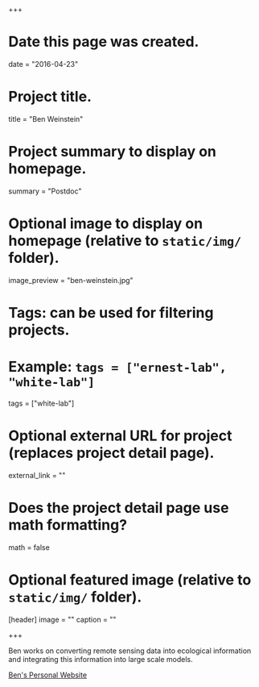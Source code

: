 +++
# Date this page was created.
date = "2016-04-23"

# Project title.
title = "Ben Weinstein"

# Project summary to display on homepage.
summary = "Postdoc"

# Optional image to display on homepage (relative to `static/img/` folder).
image_preview = "ben-weinstein.jpg"

# Tags: can be used for filtering projects.
# Example: `tags = ["ernest-lab", "white-lab"]`
tags = ["white-lab"]

# Optional external URL for project (replaces project detail page).
external_link = ""

# Does the project detail page use math formatting?
math = false

# Optional featured image (relative to `static/img/` folder).
[header]
image = ""
caption = ""

+++

Ben works on converting remote sensing data into ecological information and integrating this information into large scale models.

[Ben's Personal Website](http://benweinstein.weebly.com/)